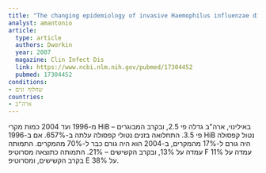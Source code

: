 ```yaml
---
title: "The changing epidemiology of invasive Haemophilus influenzae disease, especially in persons > or = 65 years old"
analyst: amantonio
article:
  type: article
  authors: Dworkin
  year: 2007
  magazine: Clin Infect Dis
  link: https://www.ncbi.nlm.nih.gov/pubmed/17304452
  pubmed: 17304452
conditions:
- שחלוף זנים
countries:
- ארה"ב
---
```


מ-1996 ועד 2004 כמות מקרי HiB באילינוי, ארה"ב גדלה פי 2.5, ובקרב המבוגרים – פי 3.5.
התחלואה בזנים נטולי קפסולה עלתה ב-657%. אם ב-1996 HiB נטול קפסולה היה גורם ל-17% מהמקרים, ב-2004 הוא היה גורם כבר ל-70% מהמקרים. התמותה עמדה על 13%, ובקרב הקשישים – 21%.
התמותה כתוצאה מסרוטיפ F עמדה על 11% בקרב הקשישים, ומסרוטיפ E על 38%.
